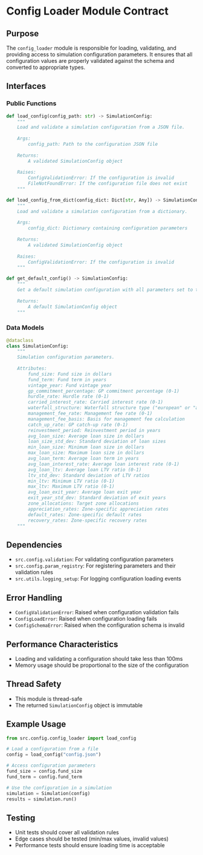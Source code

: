 # Config Loader Module Contract

## Purpose

The `config_loader` module is responsible for loading, validating, and providing access to simulation configuration parameters. It ensures that all configuration values are properly validated against the schema and converted to appropriate types.

## Interfaces

### Public Functions

```python
def load_config(config_path: str) -> SimulationConfig:
    """
    Load and validate a simulation configuration from a JSON file.
    
    Args:
        config_path: Path to the configuration JSON file
        
    Returns:
        A validated SimulationConfig object
        
    Raises:
        ConfigValidationError: If the configuration is invalid
        FileNotFoundError: If the configuration file does not exist
    """
```

```python
def load_config_from_dict(config_dict: Dict[str, Any]) -> SimulationConfig:
    """
    Load and validate a simulation configuration from a dictionary.
    
    Args:
        config_dict: Dictionary containing configuration parameters
        
    Returns:
        A validated SimulationConfig object
        
    Raises:
        ConfigValidationError: If the configuration is invalid
    """
```

```python
def get_default_config() -> SimulationConfig:
    """
    Get a default simulation configuration with all parameters set to their default values.
    
    Returns:
        A default SimulationConfig object
    """
```

### Data Models

```python
@dataclass
class SimulationConfig:
    """
    Simulation configuration parameters.
    
    Attributes:
        fund_size: Fund size in dollars
        fund_term: Fund term in years
        vintage_year: Fund vintage year
        gp_commitment_percentage: GP commitment percentage (0-1)
        hurdle_rate: Hurdle rate (0-1)
        carried_interest_rate: Carried interest rate (0-1)
        waterfall_structure: Waterfall structure type ("european" or "american")
        management_fee_rate: Management fee rate (0-1)
        management_fee_basis: Basis for management fee calculation
        catch_up_rate: GP catch-up rate (0-1)
        reinvestment_period: Reinvestment period in years
        avg_loan_size: Average loan size in dollars
        loan_size_std_dev: Standard deviation of loan sizes
        min_loan_size: Minimum loan size in dollars
        max_loan_size: Maximum loan size in dollars
        avg_loan_term: Average loan term in years
        avg_loan_interest_rate: Average loan interest rate (0-1)
        avg_loan_ltv: Average loan LTV ratio (0-1)
        ltv_std_dev: Standard deviation of LTV ratios
        min_ltv: Minimum LTV ratio (0-1)
        max_ltv: Maximum LTV ratio (0-1)
        avg_loan_exit_year: Average loan exit year
        exit_year_std_dev: Standard deviation of exit years
        zone_allocations: Target zone allocations
        appreciation_rates: Zone-specific appreciation rates
        default_rates: Zone-specific default rates
        recovery_rates: Zone-specific recovery rates
    """
```

## Dependencies

- `src.config.validation`: For validating configuration parameters
- `src.config.param_registry`: For registering parameters and their validation rules
- `src.utils.logging_setup`: For logging configuration loading events

## Error Handling

- `ConfigValidationError`: Raised when configuration validation fails
- `ConfigLoadError`: Raised when configuration loading fails
- `ConfigSchemaError`: Raised when the configuration schema is invalid

## Performance Characteristics

- Loading and validating a configuration should take less than 100ms
- Memory usage should be proportional to the size of the configuration

## Thread Safety

- This module is thread-safe
- The returned `SimulationConfig` object is immutable

## Example Usage

```python
from src.config.config_loader import load_config

# Load a configuration from a file
config = load_config("config.json")

# Access configuration parameters
fund_size = config.fund_size
fund_term = config.fund_term

# Use the configuration in a simulation
simulation = Simulation(config)
results = simulation.run()
```

## Testing

- Unit tests should cover all validation rules
- Edge cases should be tested (min/max values, invalid values)
- Performance tests should ensure loading time is acceptable
